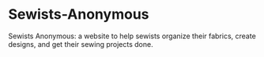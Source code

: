 # Sewists-Anonymous
Sewists Anonymous: a website to help sewists organize their fabrics, create designs, and get their sewing projects done.

